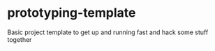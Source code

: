 # prototyping-template
Basic project template to get up and running fast and hack some stuff together
